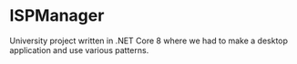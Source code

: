 # ISPManager
University project written in .NET Core 8 where we had to make a desktop application and use various patterns.
